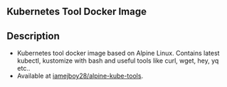 ## Kubernetes Tool Docker Image

## Description
- Kubernetes tool docker image based on Alpine Linux. Contains latest kubectl, kustomize with bash and useful tools like curl, wget, hey, yq etc..
- Available at [iamejboy28/alpine-kube-tools](https://hub.docker.com/r/iamejboy28/alpine-kube-tools).
